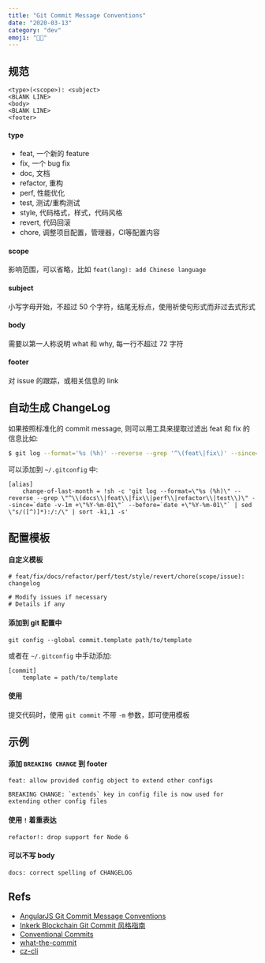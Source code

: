 ```yaml
---
title: "Git Commit Message Conventions"
date: "2020-03-13"
category: "dev"
emoji: "🙌🏻"
---
```


## 规范

```
<type>(<scope>): <subject>
<BLANK LINE>
<body>
<BLANK LINE>
<footer>
```

#### type

- feat, 一个新的 feature
- fix, 一个 bug fix
- doc, 文档
- refactor, 重构
- perf, 性能优化
- test, 测试/重构测试
- style, 代码格式，样式，代码风格
- revert, 代码回滚
- chore, 调整项目配置，管理器，CI等配置内容

#### scope

影响范围，可以省略，比如 `feat(lang): add Chinese language`

#### subject

小写字母开始，不超过 50 个字符，结尾无标点，使用祈使句形式而非过去式形式

#### body

需要以第一人称说明 what 和 why, 每一行不超过 72 字符

#### footer

对 issue 的跟踪，或相关信息的 link

## 自动生成 ChangeLog

如果按照标准化的 commit message, 则可以用工具来提取过滤出 feat 和 fix 的信息比如:

```bash
$ git log --format='%s (%h)' --reverse --grep '^\(feat\|fix\)' --since=2020-01-01 --before=2020-02-01 | sed 's/([^)]*):/:/' | sort -k1,1 -s
```

可以添加到 `~/.gitconfig` 中:

```
[alias]
    change-of-last-month = !sh -c 'git log --format=\"%s (%h)\" --reverse --grep \"^\\(docs\\|feat\\|fix\\|perf\\|refactor\\|test\\)\" --since=`date -v-1m +\"%Y-%m-01\"` --before=`date +\"%Y-%m-01\"` | sed \"s/([^)]*):/:/\" | sort -k1,1 -s'
```

## 配置模板

#### 自定义模板

```
# feat/fix/docs/refactor/perf/test/style/revert/chore(scope/issue): changelog

# Modify issues if necessary
# Details if any
```

#### 添加到 git 配置中

```
git config --global commit.template path/to/template
```

或者在 `~/.gitconfig` 中手动添加:

```
[commit]
    template = path/to/template
```

#### 使用

提交代码时，使用 `git commit` 不带 `-m` 参数，即可使用模板


## 示例

#### 添加 `BREAKING CHANGE` 到 footer

```
feat: allow provided config object to extend other configs

BREAKING CHANGE: `extends` key in config file is now used for extending other config files
```

#### 使用 `!` 着重表达

```
refactor!: drop support for Node 6
```

#### 可以不写 body

```
docs: correct spelling of CHANGELOG
```

## Refs

- [AngularJS Git Commit Message Conventions](https://docs.google.com/document/d/1QrDFcIiPjSLDn3EL15IJygNPiHORgU1_OOAqWjiDU5Y/edit#heading=h.uyo6cb12dt6w)
- [Inkerk Blockchain Git Commit 风格指南](https://gitstyle.js.org/)
- [Conventional Commits](https://www.conventionalcommits.org/en/v1.0.0/)
- [what-the-commit](http://whatthecommit.com/)
- [cz-cli](https://github.com/commitizen/cz-cli#conventional-commit-messages-as-a-global-utility)
